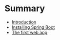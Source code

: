 # Summary

* [Introduction](README.md)
* [Installing Spring Boot](installing-spring-boot.md)
* [The first web app](chapter1.md)



